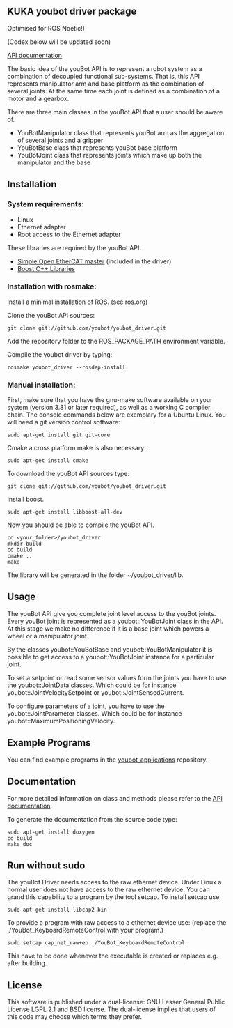 KUKA youbot driver package
------------

Optimised for ROS Noetic!)

(Codex below will be updated soon)

[API documentation](http://janpaulus.github.com)

The basic idea of the youBot API is to represent a robot system as a combination of decoupled functional sub-systems. That is, this API represents manipulator arm and base platform as the combination of several joints. At the same time each joint is defined as a combination of a motor and a gearbox.

There are three main classes in the youBot API that a user should be aware of.

* YouBotManipulator class that represents youBot arm as the aggregation of several joints and a gripper
* YouBotBase class that represents youBot base platform
* YouBotJoint class that represents joints which make up both the manipulator and the base


Installation
------------

### System requirements: 
* Linux 
* Ethernet adapter 
* Root access to the Ethernet adapter 

These libraries are required by the youBot API: 

* [Simple Open EtherCAT master](http://soem.berlios.de) (included in the driver)
* [Boost C++ Libraries](http://www.boost.org)


### Installation with rosmake:
Install a minimal installation of ROS. (see ros.org)

Clone the youBot API sources:
    
    git clone git://github.com/youbot/youbot_driver.git

Add the repository folder to the ROS_PACKAGE_PATH environment variable.

Compile the youbot driver by typing:

    rosmake youbot_driver --rosdep-install


### Manual installation:
First, make sure that you have the gnu-make software available on your system (version 3.81 or later required), as well as a working C compiler chain.
The console commands below are exemplary for a Ubuntu Linux.
You will need a git version control software:

    sudo apt-get install git git-core

Cmake a cross platform make is also necessary:

    sudo apt-get install cmake

To download the youBot API sources type:

    git clone git://github.com/youbot/youbot_driver.git

Install boost.

    sudo apt-get install libboost-all-dev

Now you should be able to compile the youBot API.

    cd <your_folder>/youbot_driver
    mkdir build
    cd build
    cmake ..
    make

The library will be generated in the folder ~/youbot_driver/lib.


Usage
------------

The youBot API give you complete joint level access to the youBot joints. Every youBot joint is represented as a youbot::YouBotJoint class in the API.
At this stage we make no difference if it is a base joint which powers a wheel or a manipulator joint.

By the classes youbot::YouBotBase and youbot::YouBotManipulator it is possible to get access to a youbot::YouBotJoint instance for a particular joint.

To set a setpoint or read some sensor values form the joints you have to use the youbot::JointData classes.
Which could be for instance youbot::JointVelocitySetpoint or youbot::JointSensedCurrent.

To configure parameters of a joint, you have to use the youbot::JointParameter classes.
Which could be for instance youbot::MaximumPositioningVelocity.


Example Programs
------------
You can find example programs in the [youbot_applications](https://github.com/youbot/youbot_applications) repository.


Documentation
------------
For more detailed information on class and methods please refer to the [API documentation](http://janpaulus.github.com).

To generate the documentation from the source code type: 

    sudo apt-get install doxygen
    cd build
    make doc 


Run without sudo
------------

The youBot Driver needs access to the raw ethernet device. Under Linux a normal user does not have access to the raw ethernet device. You can grand this capability to a program by the tool setcap. To install setcap use:

    sudo apt-get install libcap2-bin

To provide a program with raw access to a ethernet device use: (replace the ./YouBot_KeyboardRemoteControl with your program.)

    sudo setcap cap_net_raw+ep ./YouBot_KeyboardRemoteControl

This have to be done whenever the executable is created or replaces e.g. after building.


License
------------

This software is published under a dual-license: GNU Lesser General Public
License LGPL 2.1 and BSD license. The dual-license implies that users of this
code may choose which terms they prefer.

